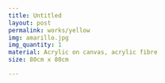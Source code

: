 ```yaml
---
title: Untitled
layout: post
permalink: works/yellow
img: amarillo.jpg
img_quantity: 1
material: Acrylic on canvas, acrylic fibre
size: 80cm x 80cm

---
```

